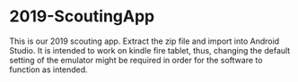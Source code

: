 # 2019-ScoutingApp
This is our 2019 scouting app.
Extract the zip file and import into Android Studio. It is intended to work on kindle fire tablet, thus, changing the default setting of the emulator might be required in order for the software to function as intended.
